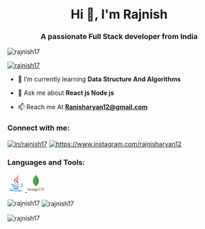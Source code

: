 <h1 align="center">Hi 👋, I'm Rajnish</h1>
<h3 align="center">A passionate Full Stack developer from India</h3>

<p align="left"> <img src="https://komarev.com/ghpvc/?username=rajnish17&label=Profile%20views&color=0e75b6&style=flat" alt="rajnish17" /> </p>

<p align="left"> <a href="https://github.com/ryo-ma/github-profile-trophy"><img src="https://github-profile-trophy.vercel.app/?username=rajnish17" alt="rajnish17" /></a> </p>

- 🌱 I’m currently learning **Data Structure And Algorithms**

- 💬 Ask me about **React js Node js**

- 📫 Reach me At **Ranisharyan12@gmail.com**

<h3 align="left">Connect with me:</h3>
<p align="left">
<a href="https://linkedin.com/in/in/rajnish17" target="blank"><img align="center" src="https://raw.githubusercontent.com/rahuldkjain/github-profile-readme-generator/master/src/images/icons/Social/linked-in-alt.svg" alt="in/rajnish17" height="30" width="40" /></a>
<a href="https://instagram.com/https://www.instagram.com/rajnisharyan12" target="blank"><img align="center" src="https://raw.githubusercontent.com/rahuldkjain/github-profile-readme-generator/master/src/images/icons/Social/instagram.svg" alt="https://www.instagram.com/rajnisharyan12" height="30" width="40" /></a>
</p>

<h3 align="left">Languages and Tools:</h3>
<p align="left"> <a href="https://www.java.com" target="_blank" rel="noreferrer"> <img src="https://raw.githubusercontent.com/devicons/devicon/master/icons/java/java-original.svg" alt="java" width="40" height="40"/> </a> <a href="https://www.mongodb.com/" target="_blank" rel="noreferrer"> <img src="https://raw.githubusercontent.com/devicons/devicon/master/icons/mongodb/mongodb-original-wordmark.svg" alt="mongodb" width="40" height="40"/> </a> </p>

<p><img align="left" src="https://github-readme-stats.vercel.app/api/top-langs?username=rajnish17&show_icons=true&locale=en&layout=compact" alt="rajnish17" /></p>

<p>&nbsp;<img align="center" src="https://github-readme-stats.vercel.app/api?username=rajnish17&show_icons=true&locale=en" alt="rajnish17" /></p>

<p><img align="center" src="https://github-readme-streak-stats.herokuapp.com/?user=rajnish17&" alt="rajnish17" /></p>
